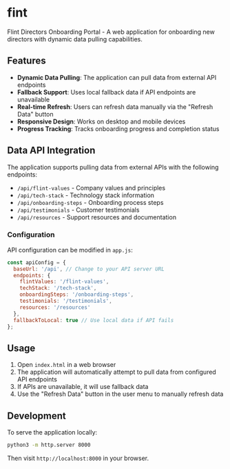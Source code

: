 # fint

Flint Directors Onboarding Portal - A web application for onboarding new directors with dynamic data pulling capabilities.

## Features

- **Dynamic Data Pulling**: The application can pull data from external API endpoints
- **Fallback Support**: Uses local fallback data if API endpoints are unavailable  
- **Real-time Refresh**: Users can refresh data manually via the "Refresh Data" button
- **Responsive Design**: Works on desktop and mobile devices
- **Progress Tracking**: Tracks onboarding progress and completion status

## Data API Integration

The application supports pulling data from external APIs with the following endpoints:

- `/api/flint-values` - Company values and principles
- `/api/tech-stack` - Technology stack information  
- `/api/onboarding-steps` - Onboarding process steps
- `/api/testimonials` - Customer testimonials
- `/api/resources` - Support resources and documentation

### Configuration

API configuration can be modified in `app.js`:

```javascript
const apiConfig = {
  baseUrl: '/api', // Change to your API server URL
  endpoints: {
    flintValues: '/flint-values',
    techStack: '/tech-stack', 
    onboardingSteps: '/onboarding-steps',
    testimonials: '/testimonials',
    resources: '/resources'
  },
  fallbackToLocal: true // Use local data if API fails
};
```

## Usage

1. Open `index.html` in a web browser
2. The application will automatically attempt to pull data from configured API endpoints
3. If APIs are unavailable, it will use fallback data
4. Use the "Refresh Data" button in the user menu to manually refresh data

## Development

To serve the application locally:

```bash
python3 -m http.server 8000
```

Then visit `http://localhost:8000` in your browser.